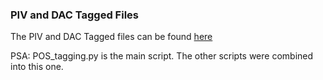 ### PIV and DAC Tagged Files 
The PIV and DAC Tagged files can be found [here](https://drive.google.com/open?id=1juiPs7KFGGPGeaVHgUJweaxXIZzYwY2u)


PSA: POS_tagging.py is the main script. The other scripts were combined into this one.
